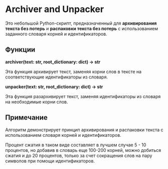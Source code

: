 <h1>Archiver and Unpacker</h1>
<p>Это небольшой Python-скрипт, предназначенный для <strong>архивирования текста без потерь</strong> и <strong>распаковки текста без потерь</strong> с использованием заданного словаря корней и идентификаторов.</p>

<h2>Функции</h2>
<p><strong>archiver(text: str, root_dictionary: dict) -&gt; str</strong></p>
<p>Эта функция архивирует текст, заменяя корни слов в тексте на соответствующие идентификаторы из словаря.</p>

<p><strong>unpacker(text: str, root_dictionary: dict) -&gt; str</strong></p>
<p>Эта функция разархивирует текст, заменяя идентификаторы из словаря на необходимые корни слов.</p>

<h2>Примечание</h2>
<p>Алгоритм демонстрирует принцип архивирования и распаковки текста с использованием словаря корней и идентификаторов.</p>

<p>Процент сжатия в таком виде составляет в лучшем случае 5 - 10 процентов, но добавив в словарь еще 100-200 корней, можно добиться сжатия и до 20 процентов, только за счет сокращения слов на пару символов при помощи идентификаторов.</p>

</body>
</html>
